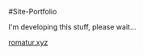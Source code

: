 #Site-Portfolio

I'm developing this stuff, please wait...

[romatur.xyz][d99bca69]

  [d99bca69]: romatur.xyz "My Site"
